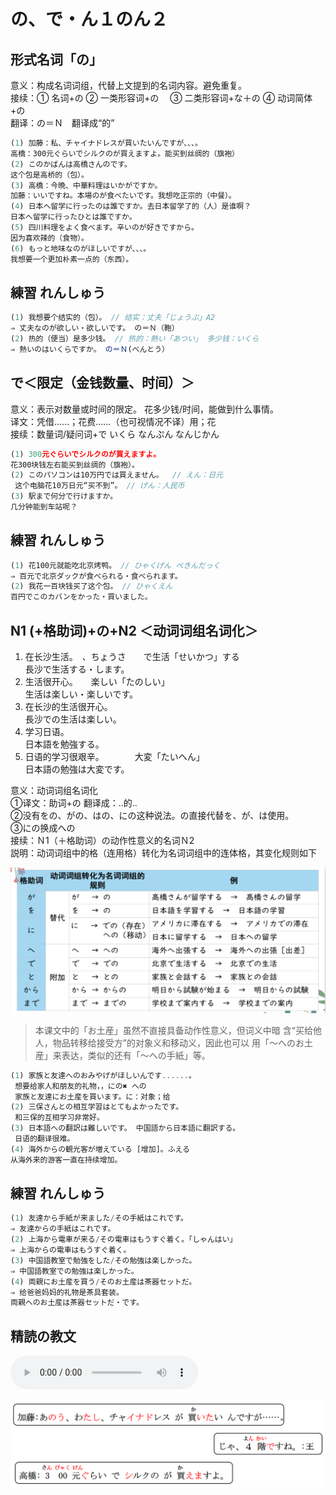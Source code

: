 # の、で・ん１のん２

## 形式名词「の」

意义：构成名词词组，代替上文提到的名词内容。避免重复。  
接续：① 名词+の ② 一类形容词+の　 ③ 二类形容词+な＋の ④ 动词简体+の  
翻译：の＝Ｎ　翻译成“的”

```ts
(1) 加藤：私、チャイナドレスが買いたいんですが、、、。
高橋：300元ぐらいでシルクのが買えますよ。能买到丝绸的（旗袍）
(2) このかばんは高橋さんのです。
这个包是高桥的（包）。
(3) 高橋：今晩、中華料理はいかがですか。
加藤：いいですね。本場のが食べたいです。我想吃正宗的（中餐）。
(4) 日本へ留学に行ったのは誰ですか。去日本留学了的（人）是谁啊？
日本へ留学に行ったひとは誰ですか。
(5) 四川料理をよく食べます。辛いのが好きですから。
因为喜欢辣的（食物）。
(6) もっと地味なのがほしいですが、、、。
我想要一个更加朴素一点的（东西）。
```

## 練習 れんしゅう

```ts
(1) 我想要个结实的（包）。 // 结实：丈夫「じょうぶ」A2
⇒ 丈夫なのが欲しい・欲しいです。 の＝Ｎ（鞄）
(2) 热的（便当）是多少钱。 // 热的：熱い「あつい」 多少钱：いくら
⇒ 熱いのはいくらですか。 の＝Ｎ(べんとう）
```

## で＜限定（金钱数量、时间）＞

意义：表示对数量或时间的限定。 花多少钱/时间，能做到什么事情。  
译文：凭借......；花费......（也可视情况不译）用；花  
接续：数量词/疑问词+で いくら なんぷん なんじかん

```ts
(1) 300元ぐらいでシルクのが買えますよ。
花300块钱左右能买到丝绸的（旗袍）。
(2) このパソコンは10万円では買えません。  // えん：日元
 这个电脑花10万日元“买不到”。 // げん：人民币
(3) 駅まで何分で行けますか。
几分钟能到车站呢？
```

## 練習 れんしゅう

```ts
(1) 花100元就能吃北京烤鸭。 // ひゃくげん ぺきんだっく
⇒ 百元で北京ダックが食べられる・食べられます。
(2) 我花一百块钱买了这个包。 // ひゃくえん
百円でこのカバンをかった・買いました。
```

## N1 (+格助词)+の+N2 ＜动词词组名词化＞

1. 在长沙生活。　、ちょうさ　　で生活「せいかつ」する  
   長沙で生活する・します。
2. 生活很开心。　　楽しい「たのしい」  
   生活は楽しい・楽しいです。
3. 在长沙的生活很开心。  
   長沙での生活は楽しい。
4. 学习日语。  
   日本語を勉強する。
5. 日语的学习很艰辛。　　　　大変「たいへん」  
   日本語の勉強は大変です。

意义：动词词组名词化  
①译文：助词+の 翻译成：..的..   
②没有をの、がの、はの、にの这种说法。の直接代替を、が、は使用。  
③にの换成への  
接续：Ｎ1（＋格助词）の动作性意义的名词Ｎ2  
説明：动词词组中的格（连用格）转化为名词词组中的连体格，其变化规则如下

![avatar](../images/n1n2.png)

> 本课文中的「お土産」虽然不直接具备动作性意义，但词义中暗
含“买给他人，物品转移给接受方”的对象义和移动义，因此也可以
用「～へのお土産」来表达，类似的还有「～への手紙」等。


```ts
(1) 家族と友達へのおみやげがほしいんです......。
 想要给家人和朋友的礼物，，にの✖ への
 家族と友達にお土産を買います。に：对象；给
(2) 三保さんとの相互学習はとてもよかったです。
 和三保的互相学习非常好。
(3) 日本語への翻訳は難しいです。 中国語から日本語に翻訳する。
 日语的翻译很难。 
(4) 海外からの観光客が増えている [增加]。ふえる
从海外来的游客一直在持续增加。
```

## 練習 れんしゅう

```ts
(1) 友達から手紙が来ました/その手紙はこれです。
⇒ 友達からの手紙はこれです。
(2) 上海から電車が来る/その電車はもうすぐ着く。「しゃんはい」
⇒ 上海からの電車はもうすぐ着く。
(3) 中国語教室で勉強をした/その勉強は楽しかった。
⇒ 中国語教室での勉強は楽しかった。　
(4) 両親にお土産を買う/そのお土産は茶器セットだ。
⇒ 给爸爸妈妈的礼物是茶具套装。
両親へのお土産は茶器セットだ・です。　
```

## 精読の教文
<vue-plyr>
  <audio controls crossorigin playsinline loop>
    <source src="../audio/9-1-3.mp3" type="audio/mp3" />
  </audio>
 </vue-plyr>

![avatar](../images/9-1-3.png)
